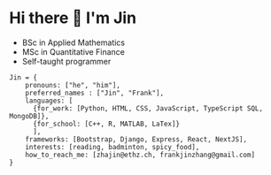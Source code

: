 # Hi there 👋 I'm Jin

- BSc in Applied Mathematics
- MSc in Quantitative Finance
- Self-taught programmer

  
```
Jin = {
    pronouns: ["he", "him"],
    preferred_names : ["Jin", "Frank"],
    languages: [
      {for_work: [Python, HTML, CSS, JavaScript, TypeScript SQL, MongoDB]},
      {for_school: [C++, R, MATLAB, LaTex]}
      ],
    frameworks: [Bootstrap, Django, Express, React, NextJS],
    interests: [reading, badminton, spicy_food],
    how_to_reach_me: [zhajin@ethz.ch, frankjinzhang@gmail.com]
}
```


<!--
**jzfrank/jzfrank** is a ✨ _special_ ✨ repository because its `README.md` (this file) appears on your GitHub profile.

Here are some ideas to get you started:

- 🔭 I’m currently working on ...
- 🌱 I’m currently learning ...
- 👯 I’m looking to collaborate on ...
- 🤔 I’m looking for help with ...
- 💬 Ask me about ...
- 📫 How to reach me: ...
- 😄 Pronouns: ...
- ⚡ Fun fact: ...
-->
